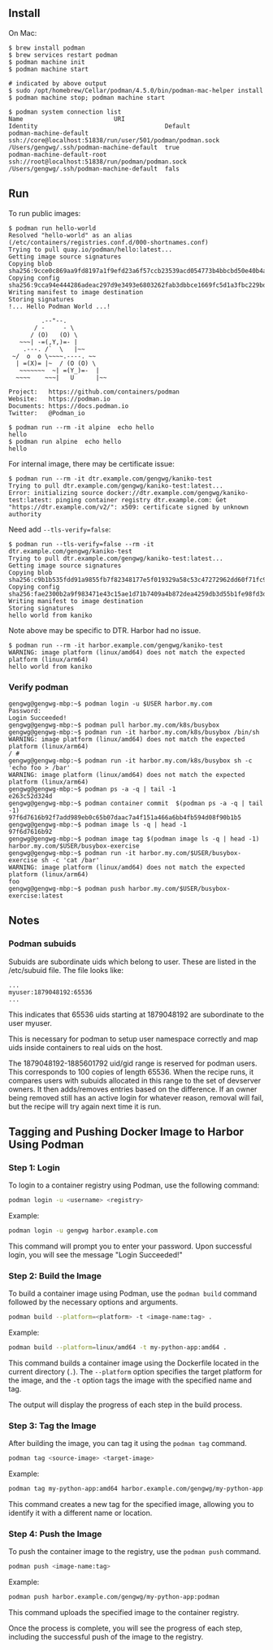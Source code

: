 ## Install

On Mac:

```
$ brew install podman
$ brew services restart podman
$ podman machine init
$ podman machine start

# indicated by above output
$ sudo /opt/homebrew/Cellar/podman/4.5.0/bin/podman-mac-helper install
$ podman machine stop; podman machine start

$ podman system connection list
Name                         URI                                                         Identity                                   Default
podman-machine-default       ssh://core@localhost:51838/run/user/501/podman/podman.sock  /Users/gengwg/.ssh/podman-machine-default  true
podman-machine-default-root  ssh://root@localhost:51838/run/podman/podman.sock           /Users/gengwg/.ssh/podman-machine-default  fals
```

## Run

To run public images:

```
$ podman run hello-world
Resolved "hello-world" as an alias (/etc/containers/registries.conf.d/000-shortnames.conf)
Trying to pull quay.io/podman/hello:latest...
Getting image source signatures
Copying blob sha256:9cce0c869aa9fd8197a1f9efd23a6f57ccb23539acd054773b4bbcbd50e40b4a
Copying config sha256:9cca94e444286adeac297d9e3493e6803262fab3dbbce1669fc5d1a3fbc229bd
Writing manifest to image destination
Storing signatures
!... Hello Podman World ...!

         .--"--.
       / -     - \
      / (O)   (O) \
   ~~~| -=(,Y,)=- |
    .---. /`  \   |~~
 ~/  o  o \~~~~.----. ~~
  | =(X)= |~  / (O (O) \
   ~~~~~~~  ~| =(Y_)=-  |
  ~~~~    ~~~|   U      |~~

Project:   https://github.com/containers/podman
Website:   https://podman.io
Documents: https://docs.podman.io
Twitter:   @Podman_io

$ podman run --rm -it alpine  echo hello
hello
$ podman run alpine  echo hello
hello
```

For internal image, there may be certificate issue:

```
$ podman run --rm -it dtr.example.com/gengwg/kaniko-test
Trying to pull dtr.example.com/gengwg/kaniko-test:latest...
Error: initializing source docker://dtr.example.com/gengwg/kaniko-test:latest: pinging container registry dtr.example.com: Get "https://dtr.example.com/v2/": x509: certificate signed by unknown authority
```

Need add `--tls-verify=false`:

```
$ podman run --tls-verify=false --rm -it dtr.example.com/gengwg/kaniko-test
Trying to pull dtr.example.com/gengwg/kaniko-test:latest...
Getting image source signatures
Copying blob sha256:c9b1b535fdd91a9855fb7f82348177e5f019329a58c53c47272962dd60f71fc9
Copying config sha256:fae2300b2a9f983471e43c15ae1d71b7409a4b872dea4259db3d55b1fe98fd3d
Writing manifest to image destination
Storing signatures
hello world from kaniko
```

Note above may be specific to DTR. Harbor had no issue.

```
$ podman run --rm -it harbor.example.com/gengwg/kaniko-test
WARNING: image platform (linux/amd64) does not match the expected platform (linux/arm64)
hello world from kaniko
```

### Verify podman

```
gengwg@gengwg-mbp:~$ podman login -u $USER harbor.my.com
Password:
Login Succeeded!
gengwg@gengwg-mbp:~$ podman pull harbor.my.com/k8s/busybox
gengwg@gengwg-mbp:~$ podman run -it harbor.my.com/k8s/busybox /bin/sh
WARNING: image platform (linux/amd64) does not match the expected platform (linux/arm64)
/ #
gengwg@gengwg-mbp:~$ podman run -it harbor.my.com/k8s/busybox sh -c 'echo foo > /bar'
WARNING: image platform (linux/amd64) does not match the expected platform (linux/arm64)
gengwg@gengwg-mbp:~$ podman ps -a -q | tail -1
e263c52d324d
gengwg@gengwg-mbp:~$ podman container commit  $(podman ps -a -q | tail -1)
97f6d7616b92f7add989eb0c65b07daac7a4f151a466a6bb4fb594d08f90b1b5
gengwg@gengwg-mbp:~$ podman image ls -q | head -1
97f6d7616b92
gengwg@gengwg-mbp:~$ podman image tag $(podman image ls -q | head -1) harbor.my.com/$USER/busybox-exercise
gengwg@gengwg-mbp:~$ podman run -it harbor.my.com/$USER/busybox-exercise sh -c 'cat /bar'
WARNING: image platform (linux/amd64) does not match the expected platform (linux/arm64)
foo
gengwg@gengwg-mbp:~$ podman push harbor.my.com/$USER/busybox-exercise:latest
```

## Notes

### Podman subuids

Subuids are subordinate uids which belong to user. These are listed in the /etc/subuid file. The file looks like:

```
...
myuser:1879048192:65536
...
```

This indicates that 65536 uids starting at 1879048192 are subordinate to the user myuser.

This is necessary for podman to setup user namespace correctly and map uids inside containers to real uids on the host.

The 1879048192-1885601792 uid/gid range is reserved for podman users. This corresponds to 100 copies of length 65536. When the recipe runs, it compares users with subuids allocated in this range to the set of devserver owners. It then adds/removes entries based on the difference. If an owner being removed still has an active login for whatever reason, removal will fail, but the recipe will try again next time it is run.




## Tagging and Pushing Docker Image to Harbor Using Podman

### Step 1: Login

To login to a container registry using Podman, use the following command:

```bash
podman login -u <username> <registry>
```

Example:

```bash
podman login -u gengwg harbor.example.com
```

This command will prompt you to enter your password. Upon successful login, you will see the message "Login Succeeded!"

### Step 2: Build the Image

To build a container image using Podman, use the `podman build` command followed by the necessary options and arguments.

```bash
podman build --platform=<platform> -t <image-name:tag> .
```

Example:

```bash
podman build --platform=linux/amd64 -t my-python-app:amd64 .
```

This command builds a container image using the Dockerfile located in the current directory (`.`). The `--platform` option specifies the target platform for the image, and the `-t` option tags the image with the specified name and tag.

The output will display the progress of each step in the build process.

### Step 3: Tag the Image

After building the image, you can tag it using the `podman tag` command.

```bash
podman tag <source-image> <target-image>
```

Example:

```bash
podman tag my-python-app:amd64 harbor.example.com/gengwg/my-python-app:podman
```

This command creates a new tag for the specified image, allowing you to identify it with a different name or location.

### Step 4: Push the Image

To push the container image to the registry, use the `podman push` command.

```bash
podman push <image-name:tag>
```

Example:

```bash
podman push harbor.example.com/gengwg/my-python-app:podman
```

This command uploads the specified image to the container registry.

Once the process is complete, you will see the progress of each step, including the successful push of the image to the registry.

